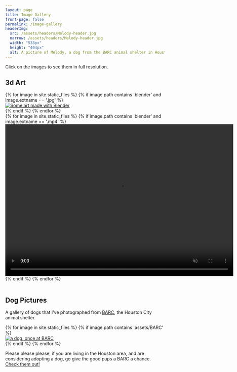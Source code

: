 ```yaml
---
layout: page
title: Image Gallery
front-page: false
permalink: /image-gallery
headerImg:
  src: /assets/headers/Melody-header.jpg
  narrow: /assets/headers/Melody-header.jpg
  width: "538px"
  height: "404px"
  alt: A picture of Melody, a dog from the BARC animal shelter in Houston
---
```


Click on the images to see them in full resolution.

## 3d Art

<div id="#blender"></div>

<div class="gallery-wrap">
  {% for image in site.static_files %}
    {% if image.path contains 'blender' and image.extname == '.jpg' %}
      <div class="pictureBox">
        <div class="innerBox">
            <a href="{{site.baseurl}}/assets/full_res/blender/{{image.basename}}.png">
              <img src="{{ site.baseurl }}{{ image.path }}" alt="Some art made with Blender">
            </a>
        </div>
      </div>
    {% endif %}
  {% endfor %}
</div>

<div class="gallery-wrap">
  {% for image in site.static_files %}
    {% if image.path contains 'blender' and image.extname == '.mp4' %}
        <video muted loop controls width="720" height="480">
            <source src="{{ site.baseurl }}{{ image.path }}" type="video/mp4" alt="a video made with Blender"/>
        </video>
    {% endif %}
  {% endfor %}
</div>

<br/>

## Dog Pictures

<div id="#dog-pictures"></div>

A gallery of dogs that I've photographed from [BARC](http://www.houstontx.gov/barc/), the Houston City animal shelter.

<div class="gallery-wrap">
  {% for image in site.static_files %}
    {% if image.path contains 'assets/BARC' %}
      <div class="pictureBox">
        <div class="innerBox">
            <a href="{{site.baseurl}}{{image.path }}">
              <img src="{{ site.baseurl }}{{ image.path }}" alt="a dog, once at BARC">
            </a>
        </div>
      </div>
    {% endif %}
  {% endfor %}
</div>

Please please please, if you are living in the Houston area, and are considering adopting a dog, go give the
good pups a BARC a chance. [Check them out!](http://barcly.houstonbarcfoundation.org/#!/home)
